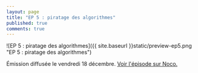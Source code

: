 ```yaml
---
layout: page
title: "EP 5 : piratage des algorithmes"
published: true
comments: true
---
```


![EP 5 : piratage des algorithmes]({{ site.baseurl }}static/preview-ep5.png "EP 5 : piratage des algorithmes")

Émission diffusée le vendredi 18 décembre. [Voir l'épisode sur Noco.](http://noco.tv/emission/24268/nolife/101/1690-vendredi-18-decembre-2015)
